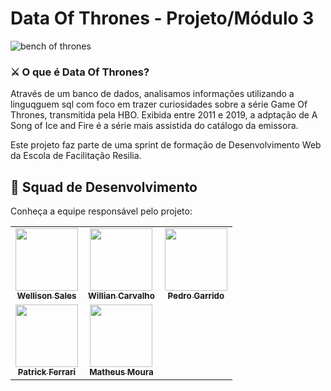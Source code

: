 # Data Of Thrones - Projeto/Módulo 3

![bench of thrones](https://user-images.githubusercontent.com/83258570/176099350-a7aa9ff7-e0b8-4f0c-afb6-53587db115ba.jpg)

### ⚔ O que é Data Of Thrones?

Através de um banco de dados, analisamos informações utilizando a linguqguem sql com foco em trazer curiosidades sobre a série Game Of Thrones, transmitida pela HBO. Exibida entre 2011 e 2019, a adptação de A Song of Ice and Fire é a série mais assistida do catálogo da emissora.

Este projeto faz parte de uma sprint de formação de Desenvolvimento Web da Escola de Facilitação Resilia.


## 🤝 Squad de Desenvolvimento

Conheça a equipe responsável pelo projeto:

<table>
  <tr>
    <td align="center">
      <a href="https://www.linkedin.com/in/wellisonsales/">
        <img src="https://avatars.githubusercontent.com/u/83258570?v=4" width="100px;"><br>
        <sub>
          <b>Wellison Sales</b>
        </sub>
      </a>
    </td>
    <td align="center">
      <a href="https://github.com/willcrvlh">
        <img src="https://avatars.githubusercontent.com/u/101817310?v=4" width="100px;"><br>
        <sub>
          <b>Willian Carvalho</b>
        </sub>
      </a>
    </td>
    <td align="center">
      <a href="https://github.com/Garridopedro">
        <img src="https://avatars.githubusercontent.com/u/80377307?v=4" width="100px;"><br>
        <sub>
          <b>Pedro Garrido</b>
        </sub>
      </a>
    </td>
    <tr>
    <td align="center">
      <a href="https://github.com/CarratiPatrick">
        <img src="https://avatars.githubusercontent.com/u/102706093?v=4" width="100px;"><br>
        <sub>
          <b>Patrick Ferrari</b>
        </sub>
      </a>
      <td align="center">
      <a href="https://www.iconfinder.com/icons/273178/github_icon">
        <img src="https://www.iconfinder.com/icons/273178/github_icon" width="100px;"><br>
        <sub>
          <b>Matheus Moura</b>
        </sub>
      </a>
    </td>
    </td>
  </tr>
</table>


